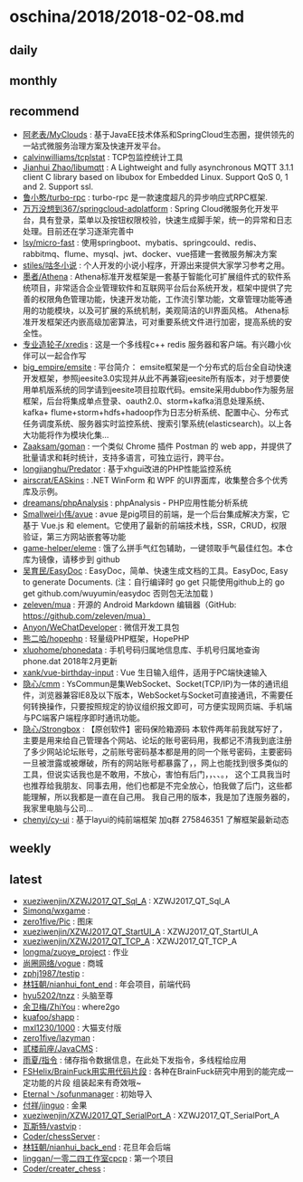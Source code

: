 # oschina/2018/2018-02-08.md



## daily



## monthly



## recommend

- [阿老表/MyClouds](http://git.oschina.net/osworks/MyClouds) : 基于JavaEE技术体系和SpringCloud生态圈，提供领先的一站式微服务治理方案及快速开发平台。
- [calvinwilliams/tcplstat](http://git.oschina.net/calvinwilliams/tcplstat) : TCP包监控统计工具
- [Jianhui Zhao/libumqtt](http://git.oschina.net/zhaojh329/libumqtt) : A Lightweight and fully asynchronous MQTT 3.1.1 client C library based on libubox for Embedded Linux. Support QoS 0, 1 and 2. Support ssl.
- [鲁小憨/turbo-rpc](http://git.oschina.net/hank-whu/turbo-rpc) : turbo-rpc 是一款速度超凡的异步响应式RPC框架.
- [万万没想到367/springcloud-adplatform](http://git.oschina.net/lwydyby/springcloud-adplatform) : Spring Cloud微服务化开发平台，具有登录，菜单以及按钮权限校验，快速生成脚手架，统一的异常和日志处理。目前还在学习逐渐完善中
- [lsy/micro-fast](http://git.oschina.net/kklt1996/micro-fast) : 使用springboot、mybatis、springcould、redis、rabbitmq、flume、mysql、jwt、docker、vue搭建一套微服务解决方案
- [stiles/咕冬小说](http://git.oschina.net/soft-stiles/GuDongXiaoShuo) : 个人开发的小说小程序，开源出来提供大家学习参考之用。
- [墨者/Athena](http://git.oschina.net/SMatrixMohist/Athena) : Athena标准开发框架是一套基于智能化可扩展组件式的软件系统项目，非常适合企业管理软件和互联网平台后台系统开发，框架中提供了完善的权限角色管理功能，快速开发功能，工作流引擎功能，文章管理功能等通用的功能模块，以及可扩展的系统机制，美观简洁的UI界面风格。 Athena标准开发框架还内嵌高级加密算法，可对重要系统文件进行加密，提高系统的安全性。
- [专业造轮子/xredis](http://git.oschina.net/zgzhanghao/xredis) : 这是一个多线程c++ redis 服务器和客户端。有兴趣小伙伴可以一起合作写
- [big_empire/emsite](http://git.oschina.net/hackempire/emsite-parent) : 平台简介： emsite框架是一个分布式的后台全自动快速开发框架，参照jeesite3.0实现并从此不再兼容jeesite所有版本，对于想要使用单机版系统的同学请到jeesite项目拉取代码。emsite采用dubbo作为服务层框架，后台将集成单点登录、oauth2.0、storm+kafka消息处理系统、kafka+ flume+storm+hdfs+hadoop作为日志分析系统、配置中心、分布式任务调度系统、服务器实时监控系统、搜索引擎系统(elasticsearch)。以上各大功能将作为模块化集...
- [Zaaksam/goman](http://git.oschina.net/zaaksam/goman) : 一个类似 Chrome 插件 Postman 的 web app，并提供了批量请求和耗时统计，支持多语言，可独立运行，跨平台。
- [longjianghu/Predator](http://git.oschina.net/longjianghu/Predator) : 基于xhgui改进的PHP性能监控系统
- [airscrat/EASkins](http://git.oschina.net/airscrat/EASkins) : .NET WinForm 和 WPF 的UI界面库，收集整合多个优秀库及示例。
- [dreamans/phpAnalysis](http://git.oschina.net/dreamans/phpAnalysis) : phpAnalysis - PHP应用性能分析系统
- [Smallwei小伟/avue](http://git.oschina.net/smallweigit/avue) : avue 是pig项目的前端，是一个后台集成解决方案，它基于 Vue.js 和 element。它使用了最新的前端技术栈，SSR，CRUD，权限验证，第三方网站嵌套等功能
- [game-helper/eleme](http://git.oschina.net/game-helper/eleme) : 饿了么拼手气红包辅助，一键领取手气最佳红包。本仓库为镜像，请移步到 github
- [吴育民/EasyDoc](http://git.oschina.net/wuyumin/easydoc) : EasyDoc，简单、快速生成文档的工具。EasyDoc, Easy to generate Documents. (注：自行编译时 go get 只能使用github上的 go get github.com/wuyumin/easydoc 否则包无法加载 )
- [zeleven/mua](http://git.oschina.net/zeleven/mua) : 开源的 Android Markdown 编辑器（GitHub: https://github.com/zeleven/mua）
- [Anyon/WeChatDeveloper](http://git.oschina.net/zoujingli/WeChatDeveloper) : 微信开发工具包
- [熊二哈/hopephp](http://git.oschina.net/wispx/hopephp) : 轻量级PHP框架，HopePHP
- [xluohome/phonedata](http://git.oschina.net/oss/phonedata) : 手机号码归属地信息库、手机号归属地查询 phone.dat 2018年2月更新
- [xank/vue-birthday-input](http://git.oschina.net/xank/vue-birthday-input) : Vue 生日输入组件，适用于PC端快速输入
- [隐心/cmm](http://git.oschina.net/yisin/cmm) : YsCommun是集WebSocket、Socket(TCP/IP)为一体的通讯组件，浏览器兼容IE8及以下版本，WebSocket与Socket可直接通讯，不需要任何转换操作，只要按照规定的协议组织报文即可，可方便实现网页端、手机端与PC端客户端程序即时通讯功能。
- [隐心/Strongbox](http://git.oschina.net/yisin/Strongbox) : 【原创软件】密码保险箱源码 本软件两年前我就写好了，主要是用来给自己管理各个网站、论坛的账号密码用，我都记不清我到底注册了多少网站论坛账号，之前账号密码基本都是用的同一个账号密码，主要密码一旦被泄露或被爆破，所有的网站账号都暴露了，，网上也能找到很多类似的工具，但说实话我也是不敢用，不放心，害怕有后门，，、、。， 这个工具我当时也推荐给我朋友、同事去用，他们也都是不完全放心，怕我做了后门，这些都能理解，所以我都是一直在自己用。 我自己用的版本，我是加了连服务器的，我家里电脑与公司...
- [chenyi/cy-ui](http://git.oschina.net/leiyuxi/cy-ui) : 基于layui的纯前端框架 加q群 275846351 了解框架最新动态


## weekly



## latest

- [xueziwenjin/XZWJ2017_QT_Sql_A](http://git.oschina.net/xueziwenjin/XZWJ2017_QT_Sql_A) : XZWJ2017_QT_Sql_A
- [Simonq/wxgame](http://git.oschina.net/xxmeng/wxgame) : 
- [zero1five/Pic](http://git.oschina.net/zero1five/Pic) : 图床
- [xueziwenjin/XZWJ2017_QT_StartUI_A](http://git.oschina.net/xueziwenjin/XZWJ2017_QT_StartUI_A) : XZWJ2017_QT_StartUI_A
- [xueziwenjin/XZWJ2017_QT_TCP_A](http://git.oschina.net/xueziwenjin/XZWJ2017_QT_TCP_A) : XZWJ2017_QT_TCP_A
- [longma/zuoye_project](http://git.oschina.net/longma20180128/zuoye_project) : 作业
- [尚圈网络/vogue](http://git.oschina.net/cqdmd/vogue) : 商城
- [zphj1987/testip](http://git.oschina.net/zphj1987/testip) : 
- [林钰朝/nianhui_font_end](http://git.oschina.net/LinYuChao/nianhui) : 年会项目，前端代码
- [hyu5202/tnzz](http://git.oschina.net/hyu5202/tnzz) : 头脑至尊
- [余卫梅/ZhiYou](http://git.oschina.net/yuweimei/ZhiYou) : where2go
- [kuafoo/shapp](http://git.oschina.net/kuafoo/shapp) : 
- [mxl1230/1000](http://git.oschina.net/mxl1230/1000) : 大猫支付版
- [zero1five/lazyman](http://git.oschina.net/zero1five/lazyman) : 
- [贰楼前座/JavaCMS](http://git.oschina.net/sylar.hassan/JavaCMS) : 
- [雨夏/指令](http://git.oschina.net/ylk2534246654/ZhiLing) : 储存指令数据信息，在此处下发指令，多线程给应用
- [FSHelix/BrainFuck用实用代码片段](http://git.oschina.net/FSHelix/Userful_Snippets_For_BrainFuck) : 各种在BrainFuck研究中用到的能完成一定功能的片段 组装起来有奇效哦~
- [Eternal丶/sofunmanager](http://git.oschina.net/wohenshuaiduibu/sofunmanager) : 初始导入
- [付祥/jinguo](http://git.oschina.net/12940/jinguo) : 金果
- [xueziwenjin/XZWJ2017_QT_SerialPort_A](http://git.oschina.net/xueziwenjin/XZWJ2017_QT_SerialPort_A) : XZWJ2017_QT_SerialPort_A
- [瓦斯特/vastvip](http://git.oschina.net/vastvip/vastvip) : 
- [Coder/chessServer](http://git.oschina.net/minmingame/chessServer) : 
- [林钰朝/nianhui_back_end](http://git.oschina.net/LinYuChao/nianhui_back_end) : 花旦年会后端
- [linggan/一零二四工作室cpcp](http://git.oschina.net/linggan_398/YiLingErSiGongZuoShicpcp) : 第一个项目
- [Coder/creater_chess](http://git.oschina.net/minmingame/creater_chess) : 